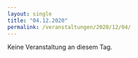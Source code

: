 ```yaml
---
layout: single
title: "04.12.2020"
permalink: /veranstaltungen/2020/12/04/
---
```


Keine Veranstaltung an diesem Tag.
